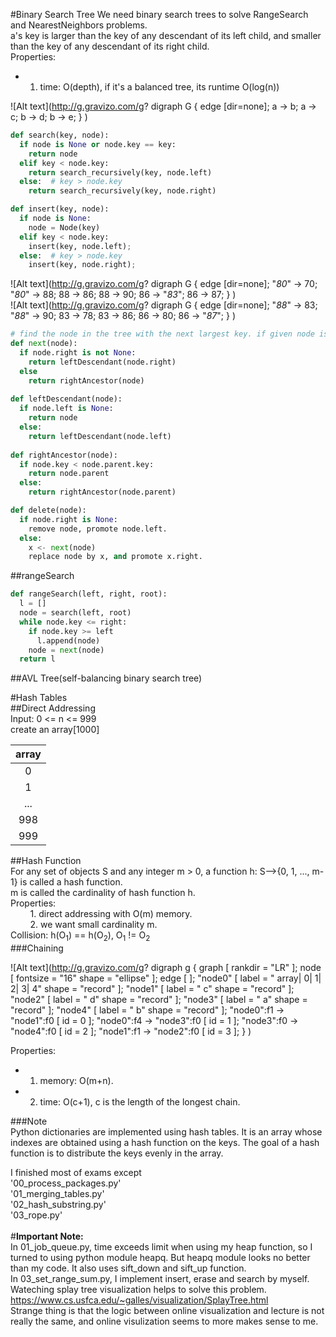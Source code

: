 #Binary Search Tree
We need binary search trees to solve RangeSearch and NearestNeighbors problems.<br>
a's key is larger than the key of any descendant of its left child, and smaller than the key of any descendant of its right child.<br>
Properties:<br>
  * 1. time: O(depth), if it's a balanced tree, its runtime O(log(n))<br>

![Alt text](http://g.gravizo.com/g?
  digraph G {
    edge [dir=none];
    a -> b;
    a -> c;
    b -> d;
    b -> e;
  }
)<br>

```python
def search(key, node):
  if node is None or node.key == key:
    return node
  elif key < node.key:
    return search_recursively(key, node.left)
  else:  # key > node.key
    return search_recursively(key, node.right)
```
```python
def insert(key, node):
  if node is None:
    node = Node(key)
  elif key < node.key:
    insert(key, node.left);
  else:  # key > node.key
    insert(key, node.right);
```

![Alt text](http://g.gravizo.com/g?
  digraph G {
    edge [dir=none];
    "*80*" -> 70;
    "*80*" -> 88;
    88 -> 86;
    88 -> 90;
    86 -> "*83*";
    86 -> 87;
  }
)<br>
![Alt text](http://g.gravizo.com/g?
  digraph G {
    edge [dir=none];
    "*88*" -> 83;
    "*88*" -> 90;
    83 -> 78;
    83 -> 86;
    86 -> 80;
    86 -> "*87*";
  }
)<br>
```python
# find the node in the tree with the next largest key. if given node is largest number of the tree, it fails.
def next(node): 
  if node.right is not None:
    return leftDescendant(node.right)
  else
    return rightAncestor(node)
    
def leftDescendant(node):
  if node.left is None:
    return node
  else:
    return leftDescendant(node.left)
    
def rightAncestor(node):
  if node.key < node.parent.key:
    return node.parent
  else:
    return rightAncestor(node.parent)
```
```python
def delete(node):
  if node.right is None:
    remove node, promote node.left.
  else:
    x <- next(node)
    replace node by x, and promote x.right.
```
##rangeSearch
```python
def rangeSearch(left, right, root):
  l = []
  node = search(left, root)
  while node.key <= right:
    if node.key >= left
      l.append(node)
    node = next(node)
  return l
```
##AVL Tree(self-balancing binary search tree)

#Hash Tables<br>
##Direct Addressing<br>
Input: 0 <= n <= 999<br>
create an array[1000]<br>

|array|
|:---:|
|0|
|1|
|...|
|998|
|999|
##Hash Function<br>
For any set of objects S and any integer m > 0, a function h: S-->{0, 1, ..., m-1} is called a hash function.<br>
m is called the cardinality of hash function h.<br>
Properties:<br>
&nbsp;&nbsp;&nbsp;&nbsp;&nbsp;&nbsp;&nbsp;&nbsp;1. direct addressing with O(m) memory.<br>
&nbsp;&nbsp;&nbsp;&nbsp;&nbsp;&nbsp;&nbsp;&nbsp;2. we want small cardinality m.<br>
Collision: h(O<sub>1</sub>) == h(O<sub>2</sub>), O<sub>1</sub> != O<sub>2</sub><br>
###Chaining<br>
	
![Alt text](http://g.gravizo.com/g?
  digraph g {
    graph [
		  rankdir = "LR"
	  ];
	  node [
		  fontsize = "16"
		  shape = "ellipse"
	  ];
	  edge [
	  ];
	  	"node0" [
		label = "<f0> array| <f1> 0| <f2> 1| <f3> 2| <f4> 3| <f5> 4"
		shape = "record"
	];
	"node1" [
		label = "<f0> c"
		shape = "record"
	];
	"node2" [
		label = "<f0> d"
		shape = "record"
	];
	  "node3" [
		  label = "<f0> a"
		  shape = "record"
	  ];
	  "node4" [
		  label = "<f0> b"
		  shape = "record"
	  ];
	  "node0":f1 -> "node1":f0 [
	id = 0
	];
	"node0":f4 -> "node3":f0 [
	id = 1
	];
	"node3":f0 -> "node4":f0 [
	id = 2
	];
	"node1":f1 -> "node2":f0 [
	id = 3
	];
	}
)

Properties:<br>
  * 1. memory: O(m+n).<br>
  * 2. time: O(c+1), c is the length of the longest chain.<br>

###Note<br>
Python dictionaries are implemented using hash tables. It is an array whose indexes are obtained using a hash function on the keys. The goal of a hash function is to distribute the keys evenly in the array. 



I finished most of exams except<br>
'00_process_packages.py'<br>
'01_merging_tables.py'<br>
'02_hash_substring.py'<br>
'03_rope.py'<br>
<br>
#**Important Note:**<br>
In 01_job_queue.py, time exceeds limit when using my heap function, so I turned to using python module heapq. But heapq module looks no better than my code. It also uses sift_down and sift_up function.<br> 
In 03_set_range_sum.py, I implement insert, erase and search by myself. Wateching splay tree visualization helps to solve this problem.<br>
https://www.cs.usfca.edu/~galles/visualization/SplayTree.html<br>
Strange thing is that the logic between online visualization and lecture is not really the same, and online visulization seems to more makes sense to me.

